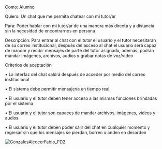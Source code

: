 Como: Alumno


Quiero: Un chat que me permita chatear con mi tutor/ar 


Para: Poder hablar con mi tutor/ar de una manera más directa y a distancia sin la necesidad de encontrarnos en persona



Descripción: Para entrar al chat con el tutor el usuario y el tutor necesitaran de su correo institucional, después del acceso al chat el usuario será capaz de mandar y recibir mensajes de parte del tutor asignado, además, podrán mandar imágenes, archivos, audios y grabar notas de voz/video



Criterios de aceptación



•	La interfaz del chat saldrá después de acceder por medio del correo institucional

•	El sistema debe permitir mensajería en tiempo real

•	El usuario y el tutor deben tener acceso a las mismas funciones brindadas por el sistema

•	El usuario y el tutor son capaces de mandar archivos, imágenes, videos y audios

•	El usuario y el tutor deben poder salir del chat en cualquier momento y regresar sin que los mensajes se pierdan, borren o anden en desorden


![GonzalesAlcocerFabio_PD2](https://github.com/user-attachments/assets/d8175fe4-c1f9-4064-bb78-5a76e101f8d1)

